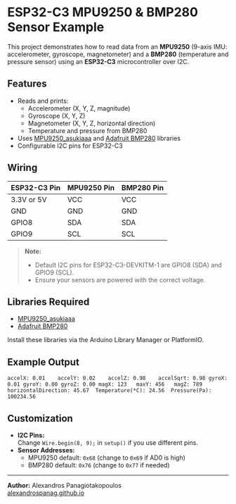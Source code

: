 # ESP32-C3 MPU9250 & BMP280 Sensor Example

This project demonstrates how to read data from an **MPU9250** (9-axis IMU: accelerometer, gyroscope, magnetometer) and a **BMP280** (temperature and pressure sensor) using an **ESP32-C3** microcontroller over I2C.

## Features

- Reads and prints:
  - Accelerometer (X, Y, Z, magnitude)
  - Gyroscope (X, Y, Z)
  - Magnetometer (X, Y, Z, horizontal direction)
  - Temperature and pressure from BMP280
- Uses [MPU9250_asukiaaa](https://github.com/asukiaaa/MPU9250_asukiaaa) and [Adafruit BMP280](https://github.com/adafruit/Adafruit_BMP280_Library) libraries
- Configurable I2C pins for ESP32-C3

## Wiring

| ESP32-C3 Pin | MPU9250 Pin | BMP280 Pin |
|--------------|-------------|------------|
| 3.3V or 5V   | VCC         | VCC        |
| GND          | GND         | GND        |
| GPIO8        | SDA         | SDA        |
| GPIO9        | SCL         | SCL        |

> **Note:**  
> - Default I2C pins for ESP32-C3-DEVKITM-1 are GPIO8 (SDA) and GPIO9 (SCL).  
> - Ensure your sensors are powered with the correct voltage.

## Libraries Required

- [MPU9250_asukiaaa](https://github.com/asukiaaa/MPU9250_asukiaaa)
- [Adafruit BMP280](https://github.com/adafruit/Adafruit_BMP280_Library)

Install these libraries via the Arduino Library Manager or PlatformIO.


## Example Output

```
accelX: 0.01	accelY: 0.02	accelZ: 0.98	accelSqrt: 0.98	gyroX: 0.01	gyroY: 0.00	gyroZ: 0.00	magX: 123	maxY: 456	magZ: 789	horizontalDirection: 45.67	Temperature(*C): 24.56	Pressure(Pa): 100234.56
```

## Customization

- **I2C Pins:**  
  Change `Wire.begin(8, 9);` in `setup()` if you use different pins.
- **Sensor Addresses:**  
  - MPU9250 default: `0x68` (change to `0x69` if AD0 is high)
  - BMP280 default: `0x76` (change to `0x77` if needed)

---

**Author:** Alexandros Panagiotakopoulos  
[alexandrospanag.github.io](https://alexandrospanag.github.io)
